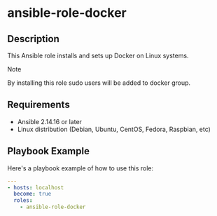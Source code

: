 # ansible-role-docker

## Description

This Ansible role installs and sets up Docker on Linux systems.

> [!NOTE]
> By installing this role sudo users will be added to docker group.

## Requirements

* Ansible 2.14.16 or later
* Linux distribution (Debian, Ubuntu, CentOS, Fedora, Raspbian, etc)

## Playbook Example

Here's a playbook example of how to use this role:

```yaml
---
- hosts: localhost
  become: true
  roles:
    - ansible-role-docker
```
